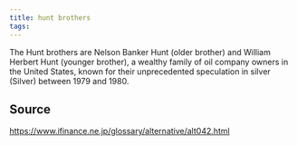 ```yaml
---
title: hunt brothers
tags: 
---
```


The Hunt brothers are Nelson Banker Hunt (older brother) and William Herbert Hunt (younger brother), a wealthy family of oil company owners in the United States, known for their unprecedented speculation in silver (Silver) between 1979 and 1980.

## Source
https://www.ifinance.ne.jp/glossary/alternative/alt042.html